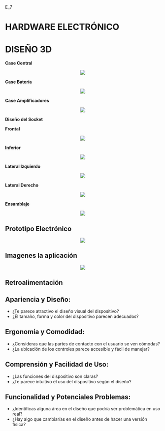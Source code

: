 E_7

# HARDWARE ELECTRÓNICO


# DISEÑO 3D

__Case Central__
<p align="center"> <img src=https://github.com/user-attachments/assets/32fb7d44-cfac-44ad-aaee-40f87c6f4051> </p>

__Case Batería__
<p align="center"> <img src=https://github.com/user-attachments/assets/82c3c6a4-9db8-44cf-b556-71371bbd1715> </p>

__Case Amplificadores__
<p align="center"> <img src=https://github.com/user-attachments/assets/e02ee2b6-e46d-430f-978a-8834a47b4546> </p>

__Diseño del Socket__

__Frontal__
<p align="center"> <img src=https://github.com/user-attachments/assets/191af94e-9414-4b7d-a7df-cc9423c8582a> </p>

__Inferior__
<p align="center"> <img src=https://github.com/user-attachments/assets/5b1d7f55-05f3-44db-a877-9d4bc8b2f742> </p>

__Lateral Izquierdo__ 
<p align="center"> <img src=https://github.com/user-attachments/assets/40c7f91a-4c03-45e6-978d-b6cfc6a289a0> </p>

__Lateral Derecho__
<p align="center"> <img src=https://github.com/user-attachments/assets/1873ee44-9c6c-4bf3-bf91-b0a9585e56c8> </p>


__Ensamblaje__
<p align="center"> <img src=https://github.com/user-attachments/assets/3413795c-cc57-45eb-bfa3-24663d6b336e> </p>

## Prototipo Electrónico

 <p align="center"> <img src=https://github.com/user-attachments/assets/2c1552b8-4704-4ede-8343-ebb939652239> </p>


## Imagenes la aplicación

<p align="center"> <img src=https://github.com/user-attachments/assets/25233e08-b4af-4ba1-9e91-cd1d9e14755d> </p>


## Retroalimentación


## Apariencia y Diseño:
- ¿Te parece atractivo el diseño visual del dispositivo?
- ¿El tamaño, forma y color del dispositivo parecen adecuados?
## Ergonomía y Comodidad:
- ¿Consideras que las partes de contacto con el usuario se ven cómodas?
- ¿La ubicación de los controles parece accesible y fácil de manejar?
## Comprensión y Facilidad de Uso:
- ¿Las funciones del dispositivo son claras?
- ¿Te parece intuitivo el uso del dispositivo según el diseño?
## Funcionalidad y Potenciales Problemas:
- ¿Identificas alguna área en el diseño que podría ser problemática en uso real?
- ¿Hay algo que cambiarías en el diseño antes de hacer una versión física?


